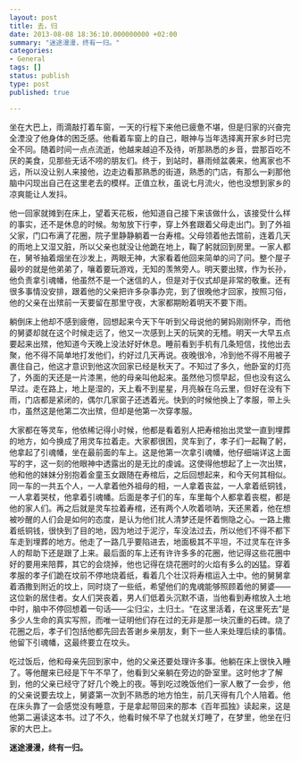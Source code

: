 ```yaml
---
layout: post
title: 去，归
date: 2013-08-08 18:36:10.000000000 +02:00
summary: "迷途漫漫，终有一归。"
categories:
- General
tags: []
status: publish
type: post
published: true

---
```


坐在大巴上，雨滴敲打着车窗，一天的行程下来他已疲惫不堪，但是归家的兴奋完全湮没了他身体的困乏感。他看着车窗上的自己，眼神与当年选择离开家乡时已完全不同。随着时间一点点流逝，他越来越迫不及待，听那熟悉的乡音，尝那百吃不厌的美食，见那些无话不唠的朋友们。终于，到站时，暴雨倾盆袭来，他离家也不远，所以没让别人来接他，边走边看那熟悉的街道，熟悉的门店，有那么一刹那他脑中闪现出自己在这里老去的模样。正值立秋，虽说七月流火，他也没想到家乡的凉爽能让人发抖。

他一回家就摊到在床上，望着天花板，他知道自己接下来该做什么，该接受什么样的事实，还不是休息的时候。匆匆放下行李，穿上外套跟着父母走出门。到了外祖父家，门口布满了花圈，院子里静静躺着一台寿棺。父母领着他去馆前，连着几天的雨地上又湿又脏，所以父亲也就没让他跪在地上，鞠了躬就回到房里。一家人都在，舅爷抽着烟坐在沙发上，两眼无神，大家看着他回来简单的问了问。整个屋子最吵的就是他弟弟了，嚷着要玩游戏，无知的羡煞旁人。明天要出殡，作为长孙，他负责拿引魂幡，他虽然不是一个迷信的人，但是对于仪式却是非常的敬重。还有很多事情没安排，跟着他的父亲把许多杂事办完，到了很晚他才回家，按照习俗，他的父亲在出殡前一天要留在那里守夜，大家都期盼着明天不要下雨。

躺倒床上他却不感到疲倦，回想起来今天下午听到父母说他的舅妈刚刚怀孕，而他的舅婆却就在这个时候走远了，他又一次感到上天的玩笑的无稽。明天一大早五点要起来出殡，他知道今天晚上没法好好休息。睡前看到手机有几条短信，找他出去聚，他不得不简单地打发他们，约好过几天再说。夜晚很冷，冷到他不得不用被子裹住自己，他这才意识到他这次回家已经是秋天了。不知过了多久，他卧室的灯亮了，外面的天还是一片漆黑，他的母亲叫他起来。虽然他习惯早起，但也没有这么早过。走在路上，地上是湿的，天上看不到星星，月亮躲在乌云里，但好在没有下雨，门店都是紧闭的，偶尔几家窗子还透着光。快到的时候他换上了孝服，带上头巾，虽然这是他第二次出殡，但却是他第一次穿孝服。

大家都在等灵车，他依稀记得小时候，他都是看着别人把寿棺抬出灵堂一直到埋葬的地方，如今换成了用灵车拉着走。大家都很困，灵车到了，孝子们一起鞠了躬，他拿起了引魂幡，坐在最前面的车上。这是他第一次拿引魂幡，他仔细端详这上面写的字，这一刻的他眼神中透露出的是无比的虔诚。这使得他想起了上一次出殡，他和他的妹妹分别抱着金童玉女跟随在寿棺后，之后回想起来，和今天何其相似。同一车的一共五个人，一人拿着他外祖母的相，一人拿着丧盆，一人拿着纸铜钱，一人拿着哭杖，他拿着引魂幡。后面是孝子们的车，车里每个人都拿着丧棍，都是他的家人们。再之后就是灵车拉着寿棺，还有两个人吹着唢呐，天还黑着，他在想被吵醒的人们会是如何的态度，是认为他们扰人清梦还是怀着恻隐之心。一路上撒着纸铜钱，很快到了目的地，因为地过于泥泞，车没法过去，所以他们不得不都下车走到埋葬的地方。他走了一路几乎要陷进去，地面极其不平坦，不过灵车在许多人的帮助下还是跟了上来。最后面的车上还有许许多多的花圈，他记得这些花圈中好的要用来陪葬，其它的会烧掉，他也记得在烧花圈时的火焰有多么的凶猛。穿着孝服的孝子们跪在坟前不停地烧着纸，看着几个壮汉将寿棺运入土中。他的舅舅拿着酒撒到附近的坟上，同时烧了一些纸，希望他们的鬼魂能够照顾着他的舅婆——这位新的居住者。女人们哭丧着，男人们低着头沉默不语，当他看到寿棺放入土地中时，脑中不停回想着一句话——尘归尘，土归土。“在这里活着，在这里死去”是多少人生命的真实写照，而唯一证明他们存在过的无非是那一块沉重的石碑。烧了花圈之后，孝子们包括他都先回去答谢乡亲朋友，剩下一些人来处理后续的事情。他留下引魂幡，这最终要立在坟头。

吃过饭后，他和母亲先回到家中，他的父亲还要处理许多事。他躺在床上很快入睡了。等他醒来已经是下午不早了，他看到父亲躺在旁边的卧室里。这时他才了解到，他的父亲已经守了好几个晚上的夜。等到吃过晚饭他们一家人散了一会步，他的父亲说要去坟上，舅婆第一次到不熟悉的地方怕生，前几天得有几个人陪着。他在床头靠了一会感觉没有睡意，于是拿起带回来的那本《百年孤独》读起来，这是他第二遍读这本书。过了不久，他看时候不早了也就关灯睡了，在梦里，他坐在归家的大巴上。

**迷途漫漫，终有一归。**